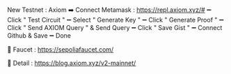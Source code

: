 New Testnet : Axiom
➡️ Connect Metamask :  https://repl.axiom.xyz/#
➖️ Click " Test Circuit "
➖️ Select " Generate Key "
➖️ Click " Generate Proof "
➖️ Click " Send AXIOM Query " & Send Query
➖️ Click " Save Gist "
➖️ Connect Github & Save
➖️ Done

📌 Faucet : https://sepoliafaucet.com/

📖 Detail : https://blog.axiom.xyz/v2-mainnet/
